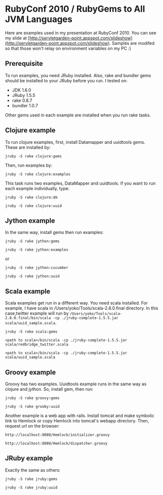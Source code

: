 # RubyConf 2010 / RubyGems to All JVM Languages

Here are examples used in my presentation at RubyConf 2010. You can see my slide at  [http://servletgarden-point.appspot.com/slideshow](http://servletgarden-point.appspot.com/slideshow).
Samples are modifed so that those won't relay on environment variables on my PC :)


## Prerequisite

To run examples, you need JRuby installed. Also, rake and bundler gems should be installed to your JRuby before you run. I tested on:

* JDK 1.6.0
* JRuby 1.5.5
* rake 0.8.7
* bundler 1.0.7

Other gems used in each example are installed when you run rake tasks.


## Clojure example

To run clojure examples, first, install Datamapper and uuidtools gems. These are installed by:

``jruby -S rake clojure:gems``

Then, run examples by:

``jruby -S rake clojure:examples``

This task runs two examples, DataMapper and uuidtools. If you want to run each example individually, type:

``jruby -S rake clojure:dm``

``jruby -S rake clojure:uuid``


## Jython example

In the same way, install gems then run examples:

``jruby -S rake jython:gems``

``jruby -S rake jython:examples``

or

``jruby -S rake jython:cucumber``

``jruby -S rake jython:uuid``


## Scala example

Scala examples get run in a different way. You need scala installed. For example, I have scala in /Users/yoko/Tools/scala-2.8.0.final directory. In this case,twitter example will run by `/Users/yoko/Tools/scala-2.8.0.final/bin/scala -cp ./jruby-complete-1.5.5.jar scala/uuid_sample.scala`.

``jruby -S rake scala:gems``

``<path to scala>/bin/scala -cp ./jruby-complete-1.5.5.jar scala/redbridge_twitter.scala``

``<path to scala>/bin/scala -cp ./jruby-complete-1.5.5.jar scala/uuid_sample.scala``


## Groovy example

Groovy has two examples. Uuidtools example runs in the same way as clojure and jython. So, install gem, then run:

``jruby -S rake groovy:gems``

``jruby -S rake grooby:uuid``

Another example is a web app with rails. Install tomcat and make symbolic link to Hemlock or copy Hemlock into tomcat's webapp directory. Then, request url on the browser:

``http://localhost:8080/Hemlock/initializer.groovy``

``http://localhost:8080/Hemlock/dispatcher.groovy``


## JRuby example

Exactly the same as others:

``jruby -S rake jruby:gems``

``jruby -S rake jruby:uuid``
